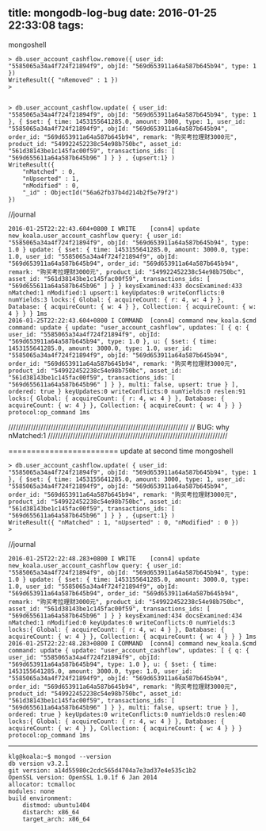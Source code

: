 title: mongodb-log-bug
date: 2016-01-25 22:33:08
tags:
---
mongoshell

    > db.user_account_cashflow.remove({ user_id: "5585065a34a4f724f21894f9", objId: "569d653911a64a587b645b94", type: 1 })
    WriteResult({ "nRemoved" : 1 })
    > 
    
    
    > db.user_account_cashflow.update( { user_id: "5585065a34a4f724f21894f9", objId: "569d653911a64a587b645b94", type: 1 }, { $set: { time: 1453155641285.0, amount: 3000, type: 1, user_id: "5585065a34a4f724f21894f9", objId: "569d653911a64a587b645b94", order_id: "569d653911a64a587b645b94", remark: "购买考拉理财3000元", product_id: "549922452238c54e98b750bc", asset_id: "561d38143be1c145fac00f59", transactions_ids: [ "569d655611a64a587b645b96" ] } } , {upsert:1} )
    WriteResult({
        "nMatched" : 0,
        "nUpserted" : 1,
        "nModified" : 0,
        "_id" : ObjectId("56a62fb37b4d214b2f5e79f2")
    })

//journal

    2016-01-25T22:22:43.604+0800 I WRITE    [conn4] update new_koala.user_account_cashflow query: { user_id: "5585065a34a4f724f21894f9", objId: "569d653911a64a587b645b94", type: 1.0 } update: { $set: { time: 1453155641285.0, amount: 3000.0, type: 1.0, user_id: "5585065a34a4f724f21894f9", objId: "569d653911a64a587b645b94", order_id: "569d653911a64a587b645b94", remark: "购买考拉理财3000元", product_id: "549922452238c54e98b750bc", asset_id: "561d38143be1c145fac00f59", transactions_ids: [ "569d655611a64a587b645b96" ] } } keysExamined:433 docsExamined:433 nMatched:1 nModified:1 upsert:1 keyUpdates:0 writeConflicts:0 numYields:3 locks:{ Global: { acquireCount: { r: 4, w: 4 } }, Database: { acquireCount: { w: 4 } }, Collection: { acquireCount: { w: 4 } } } 1ms
    2016-01-25T22:22:43.604+0800 I COMMAND  [conn4] command new_koala.$cmd command: update { update: "user_account_cashflow", updates: [ { q: { user_id: "5585065a34a4f724f21894f9", objId: "569d653911a64a587b645b94", type: 1.0 }, u: { $set: { time: 1453155641285.0, amount: 3000.0, type: 1.0, user_id: "5585065a34a4f724f21894f9", objId: "569d653911a64a587b645b94", order_id: "569d653911a64a587b645b94", remark: "购买考拉理财3000元", product_id: "549922452238c54e98b750bc", asset_id: "561d38143be1c145fac00f59", transactions_ids: [ "569d655611a64a587b645b96" ] } }, multi: false, upsert: true } ], ordered: true } keyUpdates:0 writeConflicts:0 numYields:0 reslen:91 locks:{ Global: { acquireCount: { r: 4, w: 4 } }, Database: { acquireCount: { w: 4 } }, Collection: { acquireCount: { w: 4 } } } protocol:op_command 1ms


////////////////////////////////////////////////////////////////////////
//  BUG: why   nMatched:1
////////////////////////////////////////////////////////////////////////

========================
update at second time 
mongoshell

    > db.user_account_cashflow.update( { user_id: "5585065a34a4f724f21894f9", objId: "569d653911a64a587b645b94", type: 1 }, { $set: { time: 1453155641285.0, amount: 3000, type: 1, user_id: "5585065a34a4f724f21894f9", objId: "569d653911a64a587b645b94", order_id: "569d653911a64a587b645b94", remark: "购买考拉理财3000元", product_id: "549922452238c54e98b750bc", asset_id: "561d38143be1c145fac00f59", transactions_ids: [ "569d655611a64a587b645b96" ] } } , {upsert:1} )
    WriteResult({ "nMatched" : 1, "nUpserted" : 0, "nModified" : 0 })
    > 


//journal



    2016-01-25T22:22:48.283+0800 I WRITE    [conn4] update new_koala.user_account_cashflow query: { user_id: "5585065a34a4f724f21894f9", objId: "569d653911a64a587b645b94", type: 1.0 } update: { $set: { time: 1453155641285.0, amount: 3000.0, type: 1.0, user_id: "5585065a34a4f724f21894f9", objId: "569d653911a64a587b645b94", order_id: "569d653911a64a587b645b94", remark: "购买考拉理财3000元", product_id: "549922452238c54e98b750bc", asset_id: "561d38143be1c145fac00f59", transactions_ids: [ "569d655611a64a587b645b96" ] } } keysExamined:434 docsExamined:434 nMatched:1 nModified:0 keyUpdates:0 writeConflicts:0 numYields:3 locks:{ Global: { acquireCount: { r: 4, w: 4 } }, Database: { acquireCount: { w: 4 } }, Collection: { acquireCount: { w: 4 } } } 1ms
    2016-01-25T22:22:48.283+0800 I COMMAND  [conn4] command new_koala.$cmd command: update { update: "user_account_cashflow", updates: [ { q: { user_id: "5585065a34a4f724f21894f9", objId: "569d653911a64a587b645b94", type: 1.0 }, u: { $set: { time: 1453155641285.0, amount: 3000.0, type: 1.0, user_id: "5585065a34a4f724f21894f9", objId: "569d653911a64a587b645b94", order_id: "569d653911a64a587b645b94", remark: "购买考拉理财3000元", product_id: "549922452238c54e98b750bc", asset_id: "561d38143be1c145fac00f59", transactions_ids: [ "569d655611a64a587b645b96" ] } }, multi: false, upsert: true } ], ordered: true } keyUpdates:0 writeConflicts:0 numYields:0 reslen:40 locks:{ Global: { acquireCount: { r: 4, w: 4 } }, Database: { acquireCount: { w: 4 } }, Collection: { acquireCount: { w: 4 } } } protocol:op_command 1ms

----

    klg@koala:~$ mongod --version
    db version v3.2.1
    git version: a14d55980c2cdc565d4704a7e3ad37e4e535c1b2
    OpenSSL version: OpenSSL 1.0.1f 6 Jan 2014
    allocator: tcmalloc
    modules: none
    build environment:
        distmod: ubuntu1404
        distarch: x86_64
        target_arch: x86_64
    


